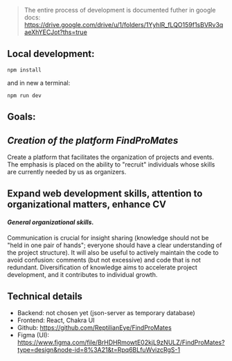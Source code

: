> The entire process of development is documented futher in google docs:
> https://drive.google.com/drive/u/1/folders/1YyhlR_fLQO159f1sBVRv3qaeXhYECJot?ths=true

## Local development:

```
npm install
```

and in new a terminal:

```
npm run dev
```

## Goals:

## _Creation of the platform FindProMates_

Create a platform that facilitates the organization of projects and events. The
emphasis is placed on the ability to "recruit" individuals whose skills are
currently needed by us as organizers.

## Expand web development skills, attention to organizational matters, enhance CV

#### _General organizational skills._

Communication is crucial for insight sharing (knowledge should not be "held in
one pair of hands"; everyone should have a clear understanding of the project
structure). It will also be useful to actively maintain the code to avoid
confusion: comments (but not excessive) and code that is not redundant.
Diversification of knowledge aims to accelerate project development, and it
contributes to individual growth.

## Technical details

- Backend: not chosen yet (json-server as temporary database)
- Frontend: React, Chakra UI
- Github: https://github.com/ReptilianEye/FindProMates
- Figma (UI):
  https://www.figma.com/file/BrHDHRmowtE02kjL9zNULZ/FindProMates?type=design&node-id=8%3A21&t=Rpq6BLfuWvizcRgS-1
